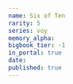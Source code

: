```yaml
---
name: Six of Ten
rarity: 5
series: voy
memory_alpha:
bigbook_tier: -1
in_portal: true
date:
published: true
---
```



